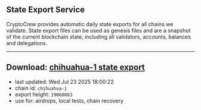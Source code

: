 ## State Export Service
CryptoCrew provides automatic daily state exports for all chains we validate. State export files can be used as genesis files and are a snapshot of the current blockchain state, including all validators, accounts, balances and delegations.

---
**Download: [chihuahua-1 state export](https://dl-eu2.ccvalidators.com/SERVICE/chihuahua/chihuahua-1_export_19060083.json)**
---

- last updated: Wed Jul 23 2025 18:00:22
- chain id: `chihuahua-1`
- export height: `19060083`
- use for: airdrops, local tests, chain recovery
